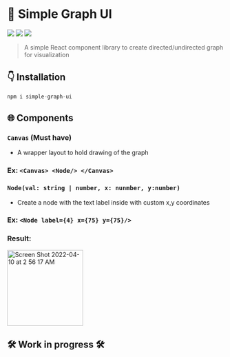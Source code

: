 # 💫  Simple Graph UI
<img src="https://img.shields.io/npm/v/simple-graph-ui"/> <img src="https://img.shields.io/npm/dw/simple-graph-ui?color=blue"/> <img src="https://img.shields.io/bundlephobia/min/simple-graph-ui?color=gree"/> 

> A simple React component library to create directed/undirected graph for visualization

## 👇 Installation

```javascript
npm i simple-graph-ui
```

## 🌐 Components

### ``` Canvas ``` (Must have)
* A wrapper layout to hold drawing of the graph

### Ex: ``` <Canvas> <Node/> </Canvas> ```


### ``` Node(val: string | number, x: nunmber, y:number) ```
* Create a node with the text label inside with custom x,y coordinates

### Ex: ``` <Node label={4} x={75} y={75}/> ```
### Result: 
<img width="176" alt="Screen Shot 2022-04-10 at 2 56 17 AM" src="https://user-images.githubusercontent.com/58461444/162612753-db74522a-e390-4269-a581-c41e5c054611.png">


## 🛠 Work in progress  🛠
